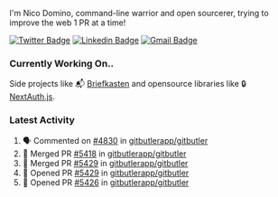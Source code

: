 
I'm Nico Domino, command-line warrior and open sourcerer, trying to improve the web 1 PR at a time!

[![Twitter Badge](https://img.shields.io/badge/-@ndom91-1ca0f1?style=flat-square&labelColor=1ca0f1&logo=twitter&logoColor=white&link=https://twitter.com/ndom91)](https://twitter.com/ndom91) [![Linkedin Badge](https://img.shields.io/badge/-ndom91-blue?style=flat-square&logo=Linkedin&logoColor=white&link=https://www.linkedin.com/in/ndom91/)](https://www.linkedin.com/in/ndom91/) [![Gmail Badge](https://img.shields.io/badge/-yo@ndo.dev-c14438?style=flat-square&logo=mail.ru&logoColor=white&link=mailto:yo@ndo.dev)](mailto:yo@ndo.dev)

### Currently Working On..

Side projects like 📬 [Briefkasten](https://briefkastenhq.com) and opensource libraries like 🔒 [NextAuth.js](https://github.com/nextauthjs/next-auth).

<!--START_SECTION_PROFILE_VIEWS:readme-info-->
<!--END_SECTION_PROFILE_VIEWS:readme-info-->

<!--START_SECTION_DAILY_COMMIT:readme-info-->
<!--END_SECTION_DAILY_COMMIT:readme-info-->

<!--START_SECTION_WEEKLY_COMMIT:readme-info-->
<!--END_SECTION_WEEKLY_COMMIT:readme-info-->

### Latest Activity

<!--START_SECTION:activity-->
1. 🗣 Commented on [#4830](https://github.com/gitbutlerapp/gitbutler/issues/4830#issuecomment-2455511082) in [gitbutlerapp/gitbutler](https://github.com/gitbutlerapp/gitbutler)
2. 🎉 Merged PR [#5418](https://github.com/gitbutlerapp/gitbutler/pull/5418) in [gitbutlerapp/gitbutler](https://github.com/gitbutlerapp/gitbutler)
3. 🎉 Merged PR [#5429](https://github.com/gitbutlerapp/gitbutler/pull/5429) in [gitbutlerapp/gitbutler](https://github.com/gitbutlerapp/gitbutler)
4. 💪 Opened PR [#5429](https://github.com/gitbutlerapp/gitbutler/pull/5429) in [gitbutlerapp/gitbutler](https://github.com/gitbutlerapp/gitbutler)
5. 💪 Opened PR [#5426](https://github.com/gitbutlerapp/gitbutler/pull/5426) in [gitbutlerapp/gitbutler](https://github.com/gitbutlerapp/gitbutler)
<!--END_SECTION:activity-->
